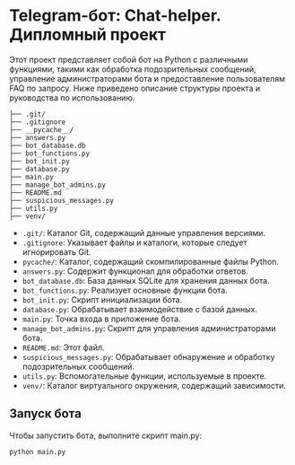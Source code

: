 # Telegram-бот: Chat-helper. Дипломный проект

Этот проект представляет собой бот на Python с различными функциями, такими как обработка подозрительных сообщений, управление администраторами бота и предоставление пользователям FAQ по запросу. Ниже приведено описание структуры проекта и руководства по использованию.

```Diploma/
├── .git/
├── .gitignore
├── __pycache__/
├── answers.py
├── bot_database.db
├── bot_functions.py
├── bot_init.py
├── database.py
├── main.py
├── manage_bot_admins.py
├── README.md
├── suspicious_messages.py
├── utils.py
├── venv/
```

- ```.git/```: Каталог Git, содержащий данные управления версиями.
- ```.gitignore```: Указывает файлы и каталоги, которые следует игнорировать Git.
- ```pycache/```: Каталог, содержащий скомпилированные файлы Python.
- ```answers.py```: Содержит функционал для обработки ответов.
- ```bot_database.db```: База данных SQLite для хранения данных бота.
- ```bot_functions.py```: Реализует основные функции бота.
- ```bot_init.py```: Скрипт инициализации бота.
- ```database.py```: Обрабатывает взаимодействие с базой данных.
- ```main.py```: Точка входа в приложение бота.
- ```manage_bot_admins.py```: Скрипт для управления администраторами бота.
- ```README.md```: Этот файл.
- ```suspicious_messages.py```: Обрабатывает обнаружение и обработку подозрительных сообщений.
- ```utils.py```: Вспомогательные функции, используемые в проекте.
- ```venv/```: Каталог виртуального окружения, содержащий зависимости.

## Запуск бота
Чтобы запустить бота, выполните скрипт main.py:
```commandline
python main.py
```